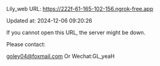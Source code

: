 Lily_web URL: https://222f-61-165-102-156.ngrok-free.app

Updated at: 2024-12-06 09:20:26

If you cannot open this URL, the server might be down.

Please contact: 

goley04@foxmail.com Or Wechat:GL_yeaH